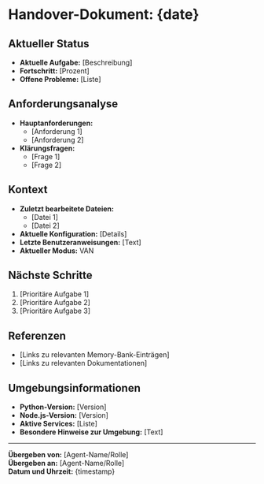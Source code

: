 # Handover-Dokument: {date}

## Aktueller Status
- **Aktuelle Aufgabe:** [Beschreibung]
- **Fortschritt:** [Prozent]
- **Offene Probleme:** [Liste]

## Anforderungsanalyse
- **Hauptanforderungen:**
  - [Anforderung 1]
  - [Anforderung 2]
- **Klärungsfragen:**
  - [Frage 1]
  - [Frage 2]

## Kontext
- **Zuletzt bearbeitete Dateien:**
  - [Datei 1]
  - [Datei 2]
- **Aktuelle Konfiguration:** [Details]
- **Letzte Benutzeranweisungen:** [Text]
- **Aktueller Modus:** VAN

## Nächste Schritte
1. [Prioritäre Aufgabe 1]
2. [Prioritäre Aufgabe 2]
3. [Prioritäre Aufgabe 3]

## Referenzen
- [Links zu relevanten Memory-Bank-Einträgen]
- [Links zu relevanten Dokumentationen]

## Umgebungsinformationen
- **Python-Version:** [Version]
- **Node.js-Version:** [Version]
- **Aktive Services:** [Liste]
- **Besondere Hinweise zur Umgebung:** [Text]

---

**Übergeben von:** [Agent-Name/Rolle]  
**Übergeben an:** [Agent-Name/Rolle]  
**Datum und Uhrzeit:** {timestamp} 

